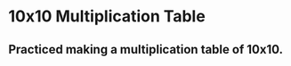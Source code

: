 10x10 Multiplication Table
==========================
Practiced making a multiplication table of 10x10.
------------------------------------------------